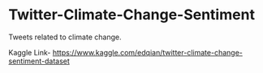 # Twitter-Climate-Change-Sentiment
Tweets related to climate change. 

Kaggle Link- https://www.kaggle.com/edqian/twitter-climate-change-sentiment-dataset
